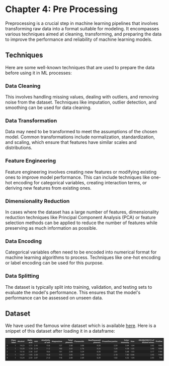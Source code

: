 # Chapter 4: Pre Processing
Preprocessing is a crucial step in machine learning pipelines that involves transforming raw data into a format suitable for modeling. It encompasses various techniques aimed at cleaning, transforming, and preparing the data to improve the performance and reliability of machine learning models.

## Techniques
Here are some well-known techniques that are used to prepare the data before using it in ML processes:

### Data Cleaning
This involves handling missing values, dealing with outliers, and removing noise from the dataset. Techniques like imputation, outlier detection, and smoothing can be used for data cleaning.

### Data Transformation
Data may need to be transformed to meet the assumptions of the chosen model. Common transformations include normalization, standardization, and scaling, which ensure that features have similar scales and distributions.

### Feature Engineering
Feature engineering involves creating new features or modifying existing ones to improve model performance. This can include techniques like one-hot encoding for categorical variables, creating interaction terms, or deriving new features from existing ones.

### Dimensionality Reduction
In cases where the dataset has a large number of features, dimensionality reduction techniques like Principal Component Analysis (PCA) or feature selection methods can be applied to reduce the number of features while preserving as much information as possible.

### Data Encoding
Categorical variables often need to be encoded into numerical format for machine learning algorithms to process. Techniques like one-hot encoding or label encoding can be used for this purpose.

### Data Splitting
The dataset is typically split into training, validation, and testing sets to evaluate the model's performance. This ensures that the model's performance can be assessed on unseen data.


## Dataset
We have used the famous wine dataset which is available [here](https://archive.ics.uci.edu/ml/machine-learning-databases/iris/iris.data). Here is a snippet of this dataset after loading it in a dataframe:

![WN](../../assets/wine.png)
